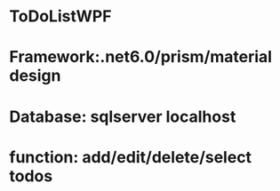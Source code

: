 # ToDoListWPF

# Framework:.net6.0/prism/material design
# Database: sqlserver localhost
# function: add/edit/delete/select todos
